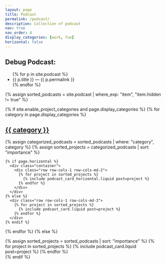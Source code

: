 ```yaml
---
layout: page
title: Podcast
permalink: /podcast/
description: Collection of podcast
nav: true
nav_order: 4
display_categories: [work, fun]
horizontal: false
---
```


<h2>Debug Podcast:</h2>
<ul>
{% for p in site.podcast %}
  <li>{{ p.title }} — {{ p.permalink }}</li>
{% endfor %}
</ul>



<style>
.card {
  transition: transform 0.2s ease, box-shadow 0.2s ease;
}

.card:hover {
  transform: translateY(-3px);
  box-shadow: 0 6px 12px rgba(0, 0, 0, 0.15);
}

.card-img-top {
  object-fit: cover;
  height: 180px;
  border-bottom: 1px solid #eee;
}
</style>


<div class="projects">
{% assign sorted_podcasts = site.podcast | where_exp: "item", "item.hidden != true" %}

{% if site.enable_project_categories and page.display_categories %}
  {% for category in page.display_categories %}
    <a id="{{ category | downcase }}" href=".#{{ category | downcase }}">
      <h2 class="category">{{ category }}</h2>
    </a>
    {% assign categorized_podcasts = sorted_podcasts | where: "category", category %}
    {% assign sorted_projects = categorized_podcasts | sort: "importance" %}

    {% if page.horizontal %}
      <div class="container">
        <div class="row row-cols-1 row-cols-md-2">
          {% for project in sorted_projects %}
            {% include podcast_card_horizontal.liquid post=project %}
          {% endfor %}
        </div>
      </div>
    {% else %}
      <div class="row row-cols-1 row-cols-md-3">
        {% for project in sorted_projects %}
          {% include podcast_card.liquid post=project %}
        {% endfor %}
      </div>
    {% endif %}
  {% endfor %}
{% else %}
  <div class="row row-cols-1 row-cols-md-3">
    {% assign sorted_projects = sorted_podcasts | sort: "importance" %}
    {% for project in sorted_projects %}
      {% include podcast_card.liquid post=project %}
    {% endfor %}
  </div>
{% endif %}
</div>
